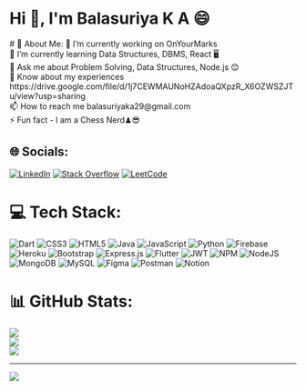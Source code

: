  <h1>Hi 👋, I'm Balasuriya K A 😄</h1>
# 💫 About Me:
🔭 I’m currently working on OnYourMarks<br>🌱 I’m currently learning Data Structures, DBMS, React 🖥<br>💬 Ask me about Problem Solving, Data Structures, Node.js 😊<br>📄 Know about my experiences https://drive.google.com/file/d/1j7CEWMAUNoHZAdoaQXpzR_X6OZWSZJTu/view?usp=sharing<br>📫 How to reach me balasuriyaka29@gmail.com<br>⚡ Fun fact - I am a Chess Nerd♟😎


## 🌐 Socials:
[![LinkedIn](https://img.shields.io/badge/LinkedIn-%230077B5.svg?logo=linkedin&logoColor=white)](https://linkedin.com/in/balasuriya-k-a-0679b621a) [![Stack Overflow](https://img.shields.io/badge/-Stackoverflow-FE7A16?logo=stack-overflow&logoColor=white)](https://stackoverflow.com/users/19653349) [![LeetCode](https://img.shields.io/badge/-Leetcode-000000?logo=leetcode&logoColor=FFA116)](https://leetcode.com/balasuriya29/)

# 💻 Tech Stack:
![Dart](https://img.shields.io/badge/dart-%230175C2.svg?style=for-the-badge&logo=dart&logoColor=white) ![CSS3](https://img.shields.io/badge/css3-%231572B6.svg?style=for-the-badge&logo=css3&logoColor=white) ![HTML5](https://img.shields.io/badge/html5-%23E34F26.svg?style=for-the-badge&logo=html5&logoColor=white) ![Java](https://img.shields.io/badge/java-%23ED8B00.svg?style=for-the-badge&logo=java&logoColor=white) ![JavaScript](https://img.shields.io/badge/javascript-%23323330.svg?style=for-the-badge&logo=javascript&logoColor=%23F7DF1E) ![Python](https://img.shields.io/badge/python-3670A0?style=for-the-badge&logo=python&logoColor=ffdd54) ![Firebase](https://img.shields.io/badge/firebase-%23039BE5.svg?style=for-the-badge&logo=firebase) ![Heroku](https://img.shields.io/badge/heroku-%23430098.svg?style=for-the-badge&logo=heroku&logoColor=white) ![Bootstrap](https://img.shields.io/badge/bootstrap-%23563D7C.svg?style=for-the-badge&logo=bootstrap&logoColor=white) ![Express.js](https://img.shields.io/badge/express.js-%23404d59.svg?style=for-the-badge&logo=express&logoColor=%2361DAFB) ![Flutter](https://img.shields.io/badge/Flutter-%2302569B.svg?style=for-the-badge&logo=Flutter&logoColor=white) ![JWT](https://img.shields.io/badge/JWT-black?style=for-the-badge&logo=JSON%20web%20tokens) ![NPM](https://img.shields.io/badge/NPM-%23000000.svg?style=for-the-badge&logo=npm&logoColor=white) ![NodeJS](https://img.shields.io/badge/node.js-6DA55F?style=for-the-badge&logo=node.js&logoColor=white) ![MongoDB](https://img.shields.io/badge/MongoDB-%234ea94b.svg?style=for-the-badge&logo=mongodb&logoColor=white) ![MySQL](https://img.shields.io/badge/mysql-%2300f.svg?style=for-the-badge&logo=mysql&logoColor=white) 	![Figma](https://img.shields.io/badge/figma-%23F24E1E.svg?style=for-the-badge&logo=figma&logoColor=white) ![Postman](https://img.shields.io/badge/Postman-FF6C37?style=for-the-badge&logo=postman&logoColor=white) ![Notion](https://img.shields.io/badge/Notion-%23000000.svg?style=for-the-badge&logo=notion&logoColor=white)
# 📊 GitHub Stats:
![](https://github-readme-stats.vercel.app/api?username=Balasuriya29&theme=default&hide_border=false&include_all_commits=false&count_private=false)<br/>
![](https://github-readme-streak-stats.herokuapp.com/?user=Balasuriya29&theme=default&hide_border=false)<br/>
![](https://github-readme-stats.vercel.app/api/top-langs/?username=Balasuriya29&theme=default&hide_border=false&include_all_commits=false&count_private=false&layout=compact)

---
[![](https://visitcount.itsvg.in/api?id=Balasuriya29&icon=0&color=0)](https://visitcount.itsvg.in)
